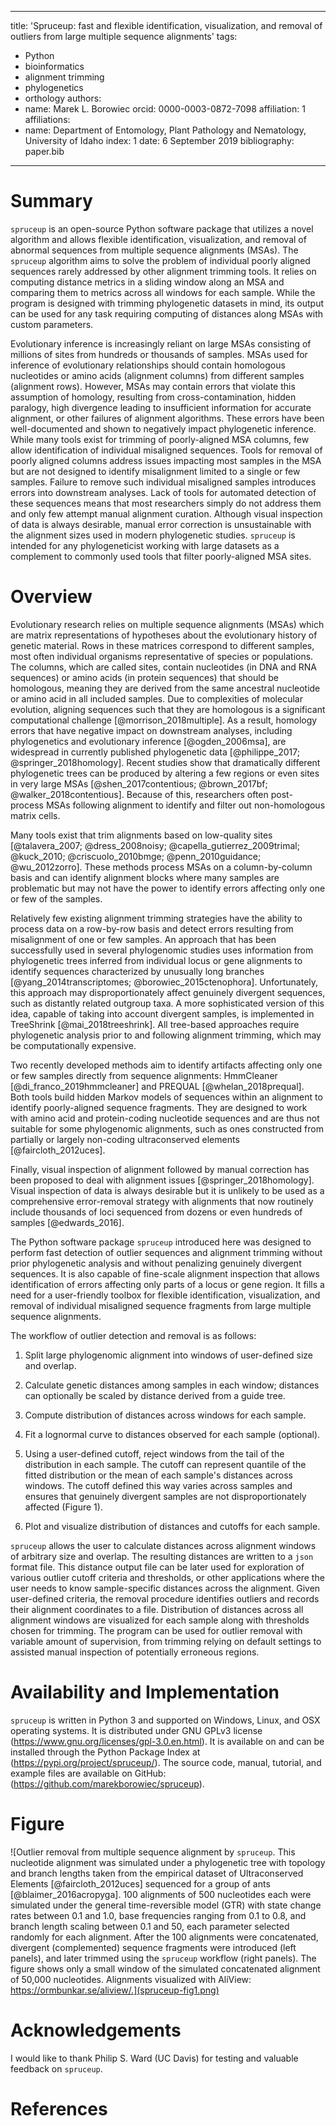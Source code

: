 
---
title: 'Spruceup: fast and flexible identification, visualization, and removal of outliers from large multiple sequence alignments'
tags:
  - Python
  - bioinformatics
  - alignment trimming
  - phylogenetics
  - orthology
authors:
  - name: Marek L. Borowiec
    orcid: 0000-0003-0872-7098
    affiliation: 1
affiliations:
 - name: Department of Entomology, Plant Pathology and Nematology, University of Idaho
   index: 1
date: 6 September 2019
bibliography: paper.bib
---

# Summary

``spruceup`` is an open-source Python software package that utilizes a novel algorithm and allows flexible identification, visualization, and removal of abnormal sequences from multiple sequence alignments (MSAs). The ``spruceup`` algorithm aims to solve the problem of individual poorly aligned sequences rarely addressed by other alignment trimming tools. It relies on computing distance metrics in a sliding window along an MSA and comparing them to metrics across all windows for each sample. While the program is designed with trimming phylogenetic datasets in mind, its output can be used for any task requiring computing of distances along MSAs with custom parameters.

Evolutionary inference is increasingly reliant on large MSAs consisting of millions of sites from hundreds or thousands of samples. MSAs used for inference of evolutionary relationships should contain homologous nucleotides or amino acids (alignment columns) from different samples (alignment rows). However, MSAs may contain errors that violate this assumption of homology, resulting from  cross-contamination, hidden paralogy, high divergence leading to insufficient information for accurate alignment, or other failures of alignment algorithms. These errors have been well-documented and shown to negatively impact phylogenetic inference. While many tools exist for trimming of poorly-aligned MSA columns, few allow identification of individual misaligned sequences. Tools for removal of poorly aligned columns address issues impacting most samples in the MSA but are not designed to identify misalignment limited to a single or few samples. Failure to remove such individual misaligned samples introduces errors into downstream analyses. Lack of tools for automated detection of these sequences means that most researchers simply do not address them and only few attempt manual alignment curation. Although visual inspection of data is always desirable, manual error correction is unsustainable with the alignment sizes used in modern phylogenetic studies. ``spruceup`` is intended for any phylogeneticist working with large datasets as a complement to commonly used tools that filter poorly-aligned MSA sites.

# Overview

Evolutionary research relies on multiple sequence alignments (MSAs) which are matrix representations of hypotheses about the evolutionary history of genetic material. Rows in these matrices correspond to different samples, most often individual organisms representative of species or populations. The columns, which are called sites, contain nucleotides (in DNA and RNA sequences) or amino acids (in protein sequences) that should be homologous, meaning they are derived from the same ancestral nucleotide or amino acid in all included samples. Due to complexities of molecular evolution, aligning sequences such that they are homologous is a significant computational challenge [@morrison_2018multiple]. As a result, homology errors that have negative impact on downstream analyses, including phylogenetics and evolutionary inference [@ogden_2006msa], are widespread in currently published phylogenetic data [@philippe_2017; @springer_2018homology]. Recent studies show that dramatically different phylogenetic trees can be produced by altering a few regions or even sites in very large MSAs [@shen_2017contentious; @brown_2017bf; @walker_2018contentious]. Because of this, researchers often post-process MSAs following alignment to identify and filter out non-homologous matrix cells.

Many tools exist that trim alignments based on low-quality sites [@talavera_2007; @dress_2008noisy; @capella_gutierrez_2009trimal; @kuck_2010; @criscuolo_2010bmge; @penn_2010guidance; @wu_2012zorro]. These methods process MSAs on a column-by-column basis and can identify alignment blocks where many samples are problematic but may not have the power to identify errors affecting only one or few of the samples.

Relatively few existing alignment trimming strategies have the ability to process data on a row-by-row basis and detect errors resulting from misalignment of one or few samples. An approach that has been successfully used in several phylogenomic studies uses information from phylogenetic trees inferred from individual locus or gene alignments to identify sequences characterized by unusually long branches [@yang_2014transcriptomes; @borowiec_2015ctenophora]. Unfortunately, this approach may disproportionately affect genuinely divergent sequences, such as distantly related outgroup taxa. A more sophisticated version of this idea, capable of taking into account divergent samples, is implemented in TreeShrink [@mai_2018treeshrink]. All tree-based approaches require phylogenetic analysis prior to and following alignment trimming, which may be computationally expensive.

Two recently developed methods aim to identify artifacts affecting only one or few samples directly from sequence alignments: HmmCleaner [@di_franco_2019hmmcleaner] and PREQUAL [@whelan_2018prequal]. Both tools build hidden Markov models of sequences within an alignment to identify poorly-aligned sequence fragments. They are designed to work with amino acid and protein-coding nucleotide sequences and are thus not suitable for some phylogenomic alignments, such as ones constructed from partially or largely non-coding ultraconserved elements [@faircloth_2012uces].

Finally, visual inspection of alignment followed by manual correction has been proposed to deal with alignment issues [@springer_2018homology]. Visual inspection of data is always desirable but it is unlikely to be used as a comprehensive error-removal strategy with alignments that now routinely include thousands of loci sequenced from dozens or even hundreds of samples [@edwards_2016].

The Python software package ``spruceup`` introduced here was designed to perform fast detection of outlier sequences and alignment trimming without prior phylogenetic analysis and without penalizing genuinely divergent sequences. It is also capable of fine-scale alignment inspection that allows identification of errors affecting only parts of a locus or gene region. It fills a need for a user-friendly toolbox for flexible identification, visualization, and removal of individual misaligned sequence fragments from large multiple sequence alignments.

The workflow of outlier detection and removal is as follows: 

1. Split large phylogenomic alignment into windows of user-defined size and overlap.

2. Calculate genetic distances among samples in each window; distances can optionally be scaled by distance derived from a guide tree.

3. Compute distribution of distances across windows for each sample.

4. Fit a lognormal curve to distances observed for each sample (optional).

5. Using a user-defined cutoff, reject windows from the tail of the distribution in each sample. The cutoff can represent quantile of the fitted distribution or the mean of each sample's distances across windows. The cutoff defined this way varies across samples and ensures that genuinely divergent samples are not disproportionately affected (Figure 1).

6. Plot and visualize distribution of distances and cutoffs for each sample.

``spruceup`` allows the user to calculate distances across alignment windows of arbitrary size and overlap. The resulting distances are written to a ``json`` format file. This distance output file can be later used for exploration of various outlier cutoff criteria and thresholds, or other applications where the user needs to know sample-specific distances across the alignment. Given user-defined criteria, the removal procedure identifies outliers and records their alignment coordinates to a file. Distribution of distances across all alignment windows are visualized for each sample along with thresholds chosen for trimming. The program can be used for outlier removal with variable amount of supervision, from trimming relying on default settings to assisted manual inspection of potentially erroneous regions.

# Availability and Implementation 

``spruceup`` is written in Python 3 and supported on Windows, Linux, and OSX operating systems. It is distributed under GNU GPLv3 license (https://www.gnu.org/licenses/gpl-3.0.en.html). It is available on and can be installed through the Python Package Index at (https://pypi.org/project/spruceup/). The source code, manual, tutorial, and example files are available on GitHub: (https://github.com/marekborowiec/spruceup).

# Figure

![Outlier removal from multiple sequence alignment by ``spruceup``. This nucleotide alignment was simulated under a phylogenetic tree with topology and branch lengths taken from the empirical dataset of Ultraconserved Elements [@faircloth_2012uces] sequenced for a group of ants [@blaimer_2016acropyga]. 100 alignments of 500 nucleotides each were simulated under the general time-reversible model (GTR) with state change rates between 0.1 and 1.0, base frequencies ranging from 0.1 to 0.8, and branch length scaling between 0.1 and 50, each parameter selected randomly for each alignment. After the 100 alignments were concatenated, divergent (complemented) sequence fragments were introduced (left panels), and later trimmed using the ``spruceup`` workflow (right panels). The figure shows only a small window of the simulated concatenated alignment of 50,000 nucleotides. Alignments visualized with AliView: https://ormbunkar.se/aliview/.](spruceup-fig1.png)

# Acknowledgements

I would like to thank Philip S. Ward (UC Davis) for testing and valuable feedback on ``spruceup``.

# References
